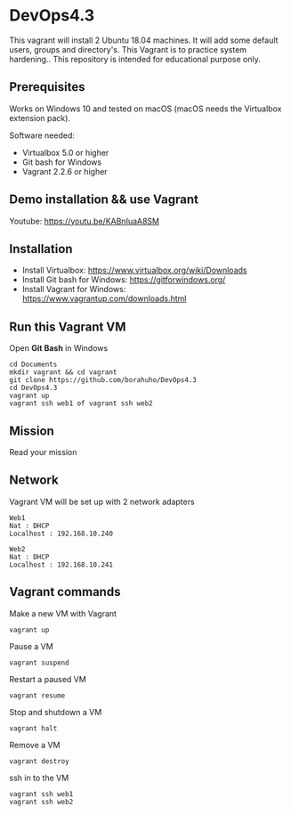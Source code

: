 # DevOps4.3

This vagrant will install 2 Ubuntu 18.04 machines.
It will add some default users, groups and directory's.
This Vagrant is to practice system hardening..
This repository is intended for educational purpose only.


## Prerequisites

Works on Windows 10 and tested on macOS (macOS needs the Virtualbox extension pack).

Software needed:
* Virtualbox 5.0 or higher
* Git bash for Windows
* Vagrant 2.2.6 or higher


## Demo installation && use Vagrant

Youtube: https://youtu.be/KABnIuaA8SM


## Installation

* Install Virtualbox: https://www.virtualbox.org/wiki/Downloads
* Install Git bash for Windows: https://gitforwindows.org/
* Install Vagrant for Windows: https://www.vagrantup.com/downloads.html

## Run this Vagrant VM
Open **Git Bash** in Windows
```
cd Documents
mkdir vagrant && cd vagrant
git clone https://github.com/borahuho/DevOps4.3
cd DevOps4.3
vagrant up
vagrant ssh web1 of vagrant ssh web2
```
## Mission

Read your mission

## Network
Vagrant VM will be set up with 2 network adapters
```
Web1
Nat : DHCP
Localhost : 192.168.10.240

Web2
Nat : DHCP
Localhost : 192.168.10.241
```
## Vagrant commands
Make a new VM with Vagrant
```
vagrant up
```
Pause a VM
```
vagrant suspend
```
Restart a paused VM
```
vagrant resume
```
Stop and shutdown a VM
```
vagrant halt
```
Remove a VM
```
vagrant destroy
```
ssh in to the VM
```
vagrant ssh web1
vagrant ssh web2
```

